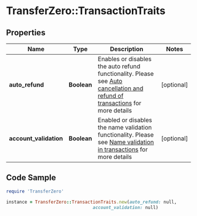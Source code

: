 # TransferZero::TransactionTraits

## Properties

Name | Type | Description | Notes
------------ | ------------- | ------------- | -------------
**auto_refund** | **Boolean** | Enables or disables the auto refund functionality. Please see [Auto cancellation and refund of transactions](https://github.com/transferzero/api-documentation/blob/master/additional-features.md#auto-cancellation-and-refund-of-transactions) for more details | [optional] 
**account_validation** | **Boolean** | Enabled or disables the name validation functionality. Please see [Name validation in transactions](https://github.com/transferzero/api-documentation/blob/master/additional-features.md#name-validation-in-transactions) for more details | [optional] 

## Code Sample

```ruby
require 'TransferZero'

instance = TransferZero::TransactionTraits.new(auto_refund: null,
                                 account_validation: null)
```


